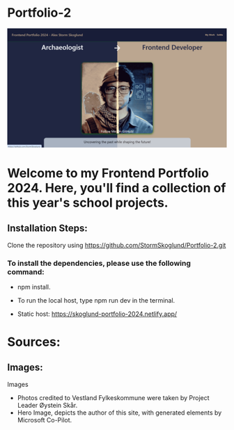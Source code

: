 # Portfolio-2

![Alt text](/public/assets/Screenshot-min.png)

# Welcome to my Frontend Portfolio 2024. Here, you'll find a collection of this year's school projects.

## Installation Steps:

Clone the repository using https://github.com/StormSkoglund/Portfolio-2.git

### To install the dependencies, please use the following command:

- npm install.

- To run the local host, type npm run dev in the terminal.

- Static host: https://skoglund-portfolio-2024.netlify.app/

# Sources:

## Images:

Images

- Photos credited to Vestland Fylkeskommune were taken by Project Leader Øystein Skår.
- Hero Image, depicts the author of this site, with generated elements by Microsoft Co-Pilot.

